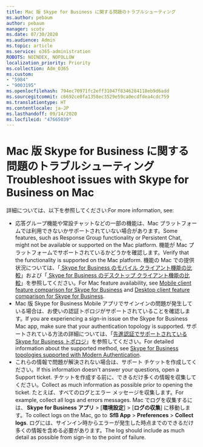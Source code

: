 ```yaml
---
title: Mac 版 Skype for Business に関する問題のトラブルシューティング
ms.author: pebaum
author: pebaum
manager: scotv
ms.date: 07/30/2020
ms.audience: Admin
ms.topic: article
ms.service: o365-administration
ROBOTS: NOINDEX, NOFOLLOW
localization_priority: Priority
ms.collection: Adm_O365
ms.custom:
- "5984"
- "9003195"
ms.openlocfilehash: 794ec70971fc2eff31047f8346284118eb9d6add
ms.sourcegitcommit: c6692ce0fa1358ec3529e59ca0ecdfdea4cdc759
ms.translationtype: HT
ms.contentlocale: ja-JP
ms.lasthandoff: 09/14/2020
ms.locfileid: "47665039"
---
```

# <a name="troubleshoot-issues-with-skype-for-business-on-mac"></a><span data-ttu-id="81c3f-102">Mac 版 Skype for Business に関する問題のトラブルシューティング</span><span class="sxs-lookup"><span data-stu-id="81c3f-102">Troubleshoot issues with Skype for Business on Mac</span></span>

<span data-ttu-id="81c3f-103">詳細については、以下を参照してください:</span><span class="sxs-lookup"><span data-stu-id="81c3f-103">For more information, see:</span></span> 

- <span data-ttu-id="81c3f-104">応答グループ機能や常設チャットなどの一部の機能は、Mac プラットフォームでは利用できないかサポートされていない場合があります。</span><span class="sxs-lookup"><span data-stu-id="81c3f-104">Some features, such as Response Group functionality or Persistent Chat, might not be available or supported on the Mac platform.</span></span> <span data-ttu-id="81c3f-105">機能が Mac プラットフォームでサポートされているかどうかを確認します。</span><span class="sxs-lookup"><span data-stu-id="81c3f-105">Verify that the functionality is supported on the Mac platform.</span></span> <span data-ttu-id="81c3f-106">機能の Mac での提供状況については、「[ Skype for Business のモバイル クライアント機能の比較](https://technet.microsoft.com/library/Dn951412.aspx)」および「[ Skype for Business のデスクトップ クライアント機能の比較](https://docs.microsoft.com/skypeforbusiness/plan-your-deployment/clients-and-devices/desktop-feature-comparison)」を参照してください。</span><span class="sxs-lookup"><span data-stu-id="81c3f-106">For Mac feature availability, see [Mobile client feature comparison for Skype for Business](https://technet.microsoft.com/library/Dn951412.aspx) and [Desktop client feature comparison for Skype for Business](https://docs.microsoft.com/skypeforbusiness/plan-your-deployment/clients-and-devices/desktop-feature-comparison).</span></span>
- <span data-ttu-id="81c3f-107">Mac 版 Skype for Business Mobile アプリでサインインの問題が発生している場合は、お使いの認証トポロジがサポートされていることを確認します。</span><span class="sxs-lookup"><span data-stu-id="81c3f-107">If you are experiencing a sign-in issue on the Skype for Business Mac app, make sure that your authentication topology is supported.</span></span> <span data-ttu-id="81c3f-108">サポートされている方法の詳細については、「[先進認証でサポートされている Skype for Business トポロジ](https://docs.microsoft.com/skypeforbusiness/plan-your-deployment/modern-authentication/topologies-supported)」を参照してください。</span><span class="sxs-lookup"><span data-stu-id="81c3f-108">For detailed information about the supported method, see [Skype for Business topologies supported with Modern Authentication](https://docs.microsoft.com/skypeforbusiness/plan-your-deployment/modern-authentication/topologies-supported).</span></span>  
- <span data-ttu-id="81c3f-109">これらの情報で問題が解決されない場合は、サポート チケットを作成してください。</span><span class="sxs-lookup"><span data-stu-id="81c3f-109">If this information doesn't answer your questions, open a Support ticket.</span></span> <span data-ttu-id="81c3f-110">チケットを作成する前に、できるだけ多くの情報を収集してください。</span><span class="sxs-lookup"><span data-stu-id="81c3f-110">Collect as much information as possible prior to opening the ticket.</span></span> <span data-ttu-id="81c3f-111">たとえば、すべてのログとエラー メッセージを収集します。</span><span class="sxs-lookup"><span data-stu-id="81c3f-111">For example, collect all logs and errors messages.</span></span> <span data-ttu-id="81c3f-112">Mac でログを収集するには、 **Skype for Business アプリ** > [**環境設定**] > [**ログの収集**] に移動します。</span><span class="sxs-lookup"><span data-stu-id="81c3f-112">To collect logs on the Mac, go to  **SfB App** > **Preferences** > **Collect logs**.</span></span>  <span data-ttu-id="81c3f-113">ログには、サインイン時からエラーが発生した時点までのできるだけ多くの情報を含める必要があります。</span><span class="sxs-lookup"><span data-stu-id="81c3f-113">The log should include as much detail as possible from sign-in to the point of failure.</span></span>